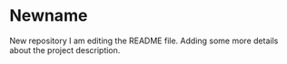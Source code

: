 # Newname
New repository
I am editing the README file. Adding some more details about the project description.
